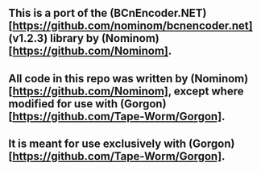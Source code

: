 ## This is a port of the (BCnEncoder.NET)[https://github.com/nominom/bcnencoder.net] (v1.2.3) library by (Nominom)[https://github.com/Nominom]. 
## All code in this repo was written by (Nominom)[https://github.com/Nominom], except where modified for use with (Gorgon)[https://github.com/Tape-Worm/Gorgon].
## It is meant for use exclusively with (Gorgon)[https://github.com/Tape-Worm/Gorgon].
